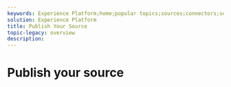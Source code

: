 ```yaml
---
keywords: Experience Platform;home;popular topics;sources;connectors;source connectors;sources sdk;sdk;SDK
solution: Experience Platform
title: Publish Your Source
topic-legacy: overview
description:
---
```

# Publish your source
